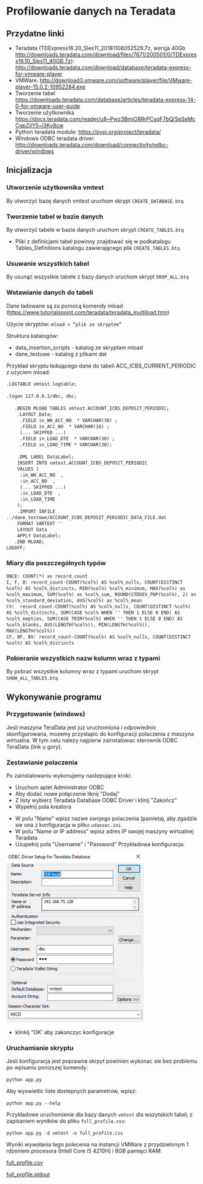 # Profilowanie danych na Teradata
## Przydatne linki
- Teradata (TDExpress16.20_Sles11_20181108052529.7z,
wersja 40Gb http://downloads.teradata.com/download/files/7671/200501/0/TDExpress16.10_Sles11_40GB.7z):
http://downloads.teradata.com/download/database/teradata-express-for-vmware-player
- VMWare:
http://download3.vmware.com/software/player/file/VMware-player-15.0.2-10952284.exe
- Tworzenie tabel
https://downloads.teradata.com/database/articles/teradata-express-14-0-for-vmware-user-guide
- Tworzenie użytkownika
https://docs.teradata.com/reader/u8~Pwz3BmiO8RrPCsqF7bQ/SeSeMcCgpZjIY5~i3Ky8cw
- Python teradata module: https://pypi.org/project/teradata/
- Windows ODBC teradata driver: http://downloads.teradata.com/download/connectivity/odbc-driver/windows

## Inicjalizacja
### Utworzenie użytkownika vmtest
By utworzyć bazę danych vmtest uruchom skrypt ```CREATE_DATABASE.btq```

### Tworzenie tabel w bazie danych
By utworzyć tabele w bazie danych uruchom skrypt ```CREATE_TABLES.btq```
- Pliki z definicjami tabel powinny znajdować się w podkatalogu Tables_Definitions katalogu zawierającego plik ```CREATE_TABLES.btq```

### Usuwanie wszystkich tabel
By usunąć wszystkie tabele z bazy danych uruchom skrypt ```DROP_ALL.btq``` 

### Wstawianie danych do tabeli
Dane ładowane są za pomocą komendy mload (https://www.tutorialspoint.com/teradata/teradata_multiload.htm)

Użycie skryptów: ```mload < “plik ze skryptem”```

Struktura katalogów:
- data_insertion_scripts - katalog ze skryptam mload
- dane_testowe - katalog z plikami dat

Przykład skryptu ładującego dane do tabeli ACC_ICBS_CURRENT_PERIODIC z użyciem mload:
```
.LOGTABLE vmtest.logtable;

.logon 127.0.0.1/dbc, dbc;

   .BEGIN MLOAD TABLES vmtest.ACCOUNT_ICBS_DEPOSIT_PERIODIC;
  	.LAYOUT Data;  
   	 .FIELD in_WH_ACC_NO  * VARCHAR(30) ;
   	 .FIELD in_ACC_NO  * VARCHAR(16) ;
   	 (... SKIPPED ...)
   	 .FIELD in_LOAD_DTE  * VARCHAR(30) ;
   	 .FIELD in_LOAD_TIME * VARCHAR(30);

  	.DML LABEL DataLabel;
  	INSERT INTO vmtest.ACCOUNT_ICBS_DEPOSIT_PERIODIC
  	VALUES (
   	 :in_WH_ACC_NO  ,
   	 :in_ACC_NO  ,
   	 (... SKIPPED ...)
   	 :in_LOAD_DTE  ,
   	 :in_LOAD_TIME
  	);
  	.IMPORT INFILE ../dane_testowe/ACCOUNT_ICBS_DEPOSIT_PERIODIC_DATA_FILE.dat
  	FORMAT VARTEXT ''
  	LAYOUT Data
  	APPLY DataLabel;  
   .END MLOAD;  
LOGOFF;
```

### Miary dla poszczególnych typów
```
ONCE: COUNT(*) as record_count
I, F, D: record_count-COUNT(%col%) AS %col%_nulls, COUNT(DISTINCT %col%) AS %col%_distincts, MIN(%col%) %col%_minimum, MAX(%col%) as %col%_maximum, SUM(%col%) as %col%_sum, ROUND(STDDEV_POP(%col%), 2) as %col%_standard_deviation, AVG(%col%) as %col%_mean
CV:  record_count-COUNT(%col%) AS %col%_nulls, COUNT(DISTINCT %col%) AS %col%_distincts, SUM(CASE %col% WHEN '' THEN 1 ELSE 0 END) AS %col%_empties, SUM(CASE TRIM(%col%) WHEN '' THEN 1 ELSE 0 END) AS %col%_blanks, AVG(LENGTH(%col%)), MIN(LENGTH(%col%)), MAX(LENGTH(%col%))
CF, BF, BV: record_count-COUNT(%col%) AS %col%_nulls, COUNT(DISTINCT %col%) AS %col%_distincts
```

### Pobieranie wszystkich nazw kolumn wraz z typami
By pobrać wszystkie kolumny wraz z typami uruchom skrypt ```SHOW_ALL_TABLES.btq```

## Wykonywanie programu
### Przygotowanie (windows)
Jesli maszyna TeraData jest juz uruchomiona i odpowiednio skonfigurowana, mozemy przystapic do konfiguracji polaczenia z maszyna wirtualna.
W tym celu nalezy najpierw zainstalowac sterownik ODBC TeraData (link u gory).

### Zestawianie polaczenia
Po zainstalowaniu wykonujemy nastepujące kroki:
- Uruchom aplet Administrator ODBC
- Aby dodać nowe połączenie liknij "Dodaj"
- Z listy wybierz Teradata Database ODBC Driver i klinij "Zakończ"
- Wypełnij pola kreatora
* W polu "Name" wpisz nazwe swojego polaczenia (pamietaj, aby zgadzla sie ona z konfiguracja w pliku `udaexec.ini`.
* W polu "Name or IP address" wpisz adres IP swojej maszyny wirtualnej Teradata
* Uzupełnij pola "Username" i "Password"
Przykładowa konfiguracja:

![Przykladowa konfiguracja](konfiguracja.PNG)

- klinkij "OK' aby zakonczyc konfiguracje

### Uruchamianie skryptu
Jesli konfiguracja jest poprawna skrpyt powinien wykonac sie bez problemu po wpisaniu ponizszej komendy:

```python app.py```

Aby wyswietlic liste dostepnych parametrow, wpisz:

```python app.py --help```

Przykładowe uruchomienie dla bazy danych `vmtest` dla wszytskich tabel, z zapisaniem wyników do pliku `full_profile.csv`:

```python app.py -d vmtest -o full_profile.csv```

Wyniki wywołania tego polecenia na instancji VMWare z przydzielonym 1 rdzeniem procesora (Intell Core i5 4210H) i 8GB pamięci RAM:

[full_profile.csv](full_profile.csv)

[full_profile.stdout](full_profile.stdout)
